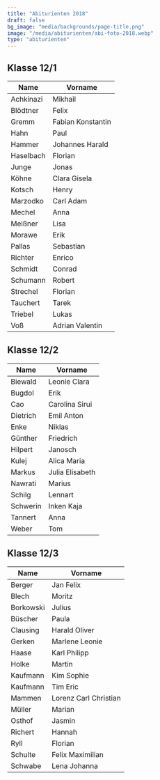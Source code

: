 ```yaml
---
title: "Abiturienten 2018"
draft: false
bg_image: "media/backgrounds/page-title.png"
image: "/media/abiturienten/abi-foto-2018.webp"
type: "abiturienten"
---
```


## Klasse 12/1

|Name|Vorname|
|-|-|
|Achkinazi|Mikhail|
|Blödtner|Felix|
|Gremm|Fabian Konstantin|
|Hahn|Paul|
|Hammer|Johannes Harald|
|Haselbach|Florian|
|Junge|Jonas|
|Köhne|Clara Gisela|
|Kotsch|Henry|
|Marzodko|Carl Adam|
|Mechel|Anna|
|Meißner|Lisa|
|Morawe|Erik|
|Pallas|Sebastian|
|Richter|Enrico|
|Schmidt|Conrad|
|Schumann|Robert|
|Strechel|Florian|
|Tauchert|Tarek|
|Triebel|Lukas|
|Voß|Adrian Valentin|

## Klasse 12/2

|Name|Vorname|
|-|-|
|Biewald|Leonie Clara|
|Bugdol|Erik|
|Cao|Carolina Sirui|
|Dietrich|Emil Anton|
|Enke|Niklas|
|Günther|Friedrich|
|Hilpert|Janosch|
|Kulej|Alica Maria|
|Markus|Julia Elisabeth|
|Nawrati|Marius|
|Schilg|Lennart|
|Schwerin|Inken Kaja|
|Tannert|Anna|
|Weber|Tom|

## Klasse 12/3

|Name|Vorname|
|-|-|
|Berger|Jan Felix|
|Blech|Moritz|
|Borkowski|Julius|
|Büscher|Paula|
|Clausing|Harald Oliver|
|Gerken|Marlene Leonie|
|Haase|Karl Philipp|
|Holke|Martin|
|Kaufmann|Kim Sophie|
|Kaufmann|Tim Eric|
|Mammen|Lorenz Carl Christian|
|Müller|Marian|
|Osthof|Jasmin|
|Richert|Hannah|
|Ryll|Florian|
|Schulte|Felix Maximilian|
|Schwabe|Lena Johanna|
